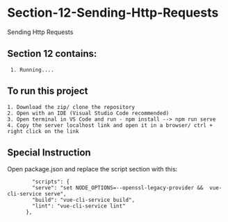 # Section-12-Sending-Http-Requests
Sending Http Requests


<h2>Section 12 contains:</h2>

     1. Running....

<h2>To run this project</h2>

    1. Download the zip/ clone the repository
    2. Open with an IDE (Visual Studio Code recommended)
    3. Open terminal in VS Code and run - npm install --> npm run serve
    4. Copy the server localhost link and open it in a browser/ ctrl + right click on the link

<h2>Special Instruction</h2>
Open package.json and replace the script section with this:

            "scripts": {
            "serve": "set NODE_OPTIONS=--openssl-legacy-provider &&  vue-cli-service serve",
            "build": "vue-cli-service build",
            "lint": "vue-cli-service lint"
          },

